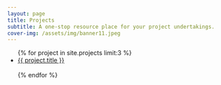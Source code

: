 ```yaml
---
layout: page
title: Projects
subtitle: A one-stop resource place for your project undertakings.
cover-img: /assets/img/banner11.jpeg
---
```


<ul class="pagination blog-pager">
  {% for project in site.projects limit:3 %}
  <li class="page-item">
    <a class="page-link" href="{{ project.link }}" data-toggle="tooltip" data-placement="top" >{{ project.title }}</a>
  </li>
  <br>
  {% endfor %}  
</ul>

<!-- Semester long summer projects for the year 2021 have been completed successfully! Read about all of the SnT projects [here](https://drive.google.com/drive/folders/1p3xqxxY2J1APDkfaCvIAOVNKVIGMMrfI) or go though the following list covering our projects offered this semester. The resources have also been provided below.

### 1. Computational Astrophysics

*Abstract:* Today a major chunk of astronomical research involves analyzing huge datasets as well as simulating astrophysical processes and thus, computational methods come in handy to an astronomer. The project aims to build a foundation for computational astrophysics. We shall study basic tools such as Astropy and move on to its implementation in time domain astronomy, image processing, spectral analysis among others. The last weeks shall be devoted to applying the techniques to analyze an astrophysical phenomenon or object(s).

*Expected Workload:* 6 hr/week

*Mentors:* Gurbaaz Singh Nandra, Mohammad Saad, Varun Muralidharan

*Github Repository Link:*  [astroclubiitk/computational-astrophysics](https://github.com/astroclubiitk/computational-astrophysics)

*Resources:* <a href="/assets/docs/Computational_Astrophysics_Documentation.pdf" target="_blank">Handbook</a>, <a href="/assets/docs/Computational_Astrophysics_Poster.pdf" target="_blank">Poster</a>

### 2. Space: The Final Frontier

*Abstract:* The project aims to study the fundamentals of designing a space mission and to acknowledge the efforts made by space research organisations in designing and executing successful space programs. We shall understand the foundations of rocket design and propulsion systems along with the dynamics and systems which keep things that we sent to space, in space. Eventually, we shall look at the future of interstellar travel and what we must achieve before our goal becomes a reality.

*Expected Workload:* 6 hr/week

*Mentors:* Mubashshir Uddin, Sunny Kumar Bhagat, Varun Singh

*Resources:* [YouTube Playlist](https://www.youtube.com/watch?v=Kxt333LNAYk&list=PLkCEOmgEj_7HGBCidanDz9cBJKMKbdflV), <a href="/assets/docs/Space_Documentation.pdf" target="_blank">Handbook</a>, <a href="/assets/docs/Space_Poster.pdf" target="_blank">Poster</a>

<iframe width="280" height="157.5" src="https://www.youtube.com/embed/Kxt333LNAYk" title="YouTube video player" frameborder="0" allow="accelerometer; autoplay; clipboard-write; encrypted-media; gyroscope; picture-in-picture" allowfullscreen></iframe>

### 3. RAD

*Abstract:* To understand the Universe and its intricacies, it is essential to do a proper study of the different astrophysical objects and related phenomena. The project aims to do the same from a theoretical astrophysics perspective. We shall try to understand basic astronomy such as how locations and distances are measured on the cosmic scale and then see how Newton’s two body problem produces the path of the gigantic binary stars. The project will also take a tour around stellar structure and galaxies, their types and formation. Towards the end, we shall see how it all began, that is, the Universe’s birth.

*Expected Workload:* 4 hr/week

*Mentors:* Mubashshir Uddin, Mohammad Saad, Varun Muralidharan

*Resources:* <a href="/assets/docs/RAD_Handbook_2021.pdf" target="_blank">Handbook</a>, <a href="/assets/docs/RAD_Poster.pdf" target="_blank">Poster</a> -->
